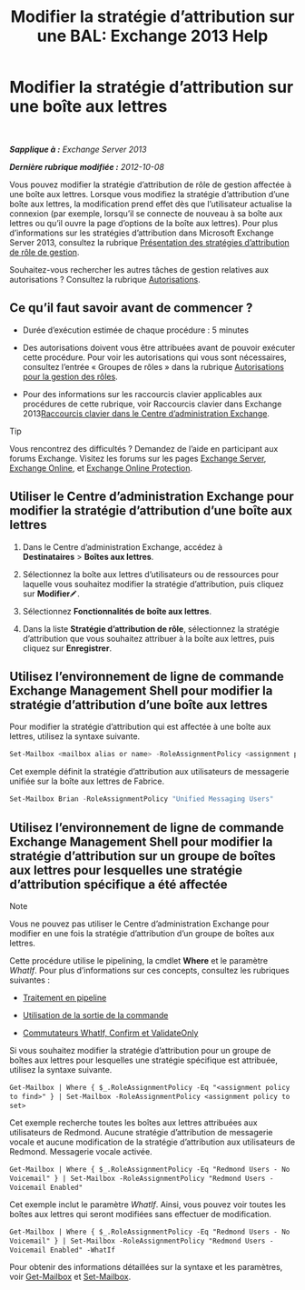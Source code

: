 ﻿---
title: 'Modifier la stratégie d’attribution sur une BAL: Exchange 2013 Help'
TOCTitle: Modifier la stratégie d’attribution sur une boîte aux lettres
ms:assetid: 011690a5-233a-4c03-8842-92276f899a89
ms:mtpsurl: https://technet.microsoft.com/fr-fr/library/Dd638076(v=EXCHG.150)
ms:contentKeyID: 50477416
ms.date: 04/24/2018
mtps_version: v=EXCHG.150
ms.translationtype: HT
---

# Modifier la stratégie d’attribution sur une boîte aux lettres

 

_**Sapplique à :** Exchange Server 2013_

_**Dernière rubrique modifiée :** 2012-10-08_

Vous pouvez modifier la stratégie d’attribution de rôle de gestion affectée à une boîte aux lettres. Lorsque vous modifiez la stratégie d’attribution d’une boîte aux lettres, la modification prend effet dès que l’utilisateur actualise la connexion (par exemple, lorsqu’il se connecte de nouveau à sa boîte aux lettres ou qu’il ouvre la page d’options de la boîte aux lettres). Pour plus d’informations sur les stratégies d’attribution dans Microsoft Exchange Server 2013, consultez la rubrique [Présentation des stratégies d’attribution de rôle de gestion](understanding-management-role-assignment-policies-exchange-2013-help.md).

Souhaitez-vous rechercher les autres tâches de gestion relatives aux autorisations ? Consultez la rubrique [Autorisations](permissions-exchange-2013-help.md).

## Ce qu’il faut savoir avant de commencer ?

  - Durée d’exécution estimée de chaque procédure : 5 minutes

  - Des autorisations doivent vous être attribuées avant de pouvoir exécuter cette procédure. Pour voir les autorisations qui vous sont nécessaires, consultez l’entrée « Groupes de rôles » dans la rubrique [Autorisations pour la gestion des rôles](role-management-permissions-exchange-2013-help.md).

  - Pour des informations sur les raccourcis clavier applicables aux procédures de cette rubrique, voir Raccourcis clavier dans Exchange 2013[Raccourcis clavier dans le Centre d’administration Exchange](keyboard-shortcuts-in-the-exchange-admin-center-exchange-online-protection-help.md).

> [!TIP]
> Vous rencontrez des difficultés ? Demandez de l’aide en participant aux forums Exchange. Visitez les forums sur les pages <a href="https://go.microsoft.com/fwlink/p/?linkid=60612">Exchange Server</a>, <a href="https://go.microsoft.com/fwlink/p/?linkid=267542">Exchange Online</a>, et <a href="https://go.microsoft.com/fwlink/p/?linkid=285351">Exchange Online Protection</a>.


## Utiliser le Centre d’administration Exchange pour modifier la stratégie d’attribution d’une boîte aux lettres

1.  Dans le Centre d’administration Exchange, accédez à **Destinataires** \> **Boîtes aux lettres**.

2.  Sélectionnez la boîte aux lettres d’utilisateurs ou de ressources pour laquelle vous souhaitez modifier la stratégie d’attribution, puis cliquez sur **Modifier**![Icône Modifier](images/Bb124582.6f53ccb2-1f13-4c02-bea0-30690e6ea71d(EXCHG.150).gif "Icône Modifier").

3.  Sélectionnez **Fonctionnalités de boîte aux lettres**.

4.  Dans la liste **Stratégie d’attribution de rôle**, sélectionnez la stratégie d’attribution que vous souhaitez attribuer à la boîte aux lettres, puis cliquez sur **Enregistrer**.

## Utilisez l’environnement de ligne de commande Exchange Management Shell pour modifier la stratégie d’attribution d’une boîte aux lettres

Pour modifier la stratégie d’attribution qui est affectée à une boîte aux lettres, utilisez la syntaxe suivante.

```powershell
Set-Mailbox <mailbox alias or name> -RoleAssignmentPolicy <assignment policy>
```

Cet exemple définit la stratégie d’attribution aux utilisateurs de messagerie unifiée sur la boîte aux lettres de Fabrice.

```powershell
Set-Mailbox Brian -RoleAssignmentPolicy "Unified Messaging Users"
```

## Utilisez l’environnement de ligne de commande Exchange Management Shell pour modifier la stratégie d’attribution sur un groupe de boîtes aux lettres pour lesquelles une stratégie d’attribution spécifique a été affectée

> [!NOTE]
> Vous ne pouvez pas utiliser le Centre d’administration Exchange pour modifier en une fois la stratégie d’attribution d’un groupe de boîtes aux lettres.


Cette procédure utilise le pipelining, la cmdlet **Where** et le paramètre *WhatIf*. Pour plus d’informations sur ces concepts, consultez les rubriques suivantes :

  - [Traitement en pipeline](https://technet.microsoft.com/fr-fr/library/aa998260\(v=exchg.150\))

  - [Utilisation de la sortie de la commande](working-with-command-output-exchange-2013-help.md)

  - [Commutateurs WhatIf, Confirm et ValidateOnly](whatif-confirm-and-validateonly-switches-exchange-2013-help.md)

Si vous souhaitez modifier la stratégie d’attribution pour un groupe de boîtes aux lettres pour lesquelles une stratégie spécifique est attribuée, utilisez la syntaxe suivante.

    Get-Mailbox | Where { $_.RoleAssignmentPolicy -Eq "<assignment policy to find>" } | Set-Mailbox -RoleAssignmentPolicy <assignment policy to set>

Cet exemple recherche toutes les boîtes aux lettres attribuées aux utilisateurs de Redmond. Aucune stratégie d’attribution de messagerie vocale et aucune modification de la stratégie d’attribution aux utilisateurs de Redmond. Messagerie vocale activée.

    Get-Mailbox | Where { $_.RoleAssignmentPolicy -Eq "Redmond Users - No Voicemail" } | Set-Mailbox -RoleAssignmentPolicy "Redmond Users - Voicemail Enabled"

Cet exemple inclut le paramètre *WhatIf*. Ainsi, vous pouvez voir toutes les boîtes aux lettres qui seront modifiées sans effectuer de modification.

    Get-Mailbox | Where { $_.RoleAssignmentPolicy -Eq "Redmond Users - No Voicemail" } | Set-Mailbox -RoleAssignmentPolicy "Redmond Users - Voicemail Enabled" -WhatIf

Pour obtenir des informations détaillées sur la syntaxe et les paramètres, voir [Get-Mailbox](https://technet.microsoft.com/fr-fr/library/bb123685\(v=exchg.150\)) et [Set-Mailbox](https://technet.microsoft.com/fr-fr/library/bb123981\(v=exchg.150\)).

